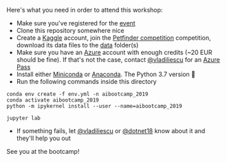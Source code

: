 Here's what you need in order to attend this workshop:

* Make sure you've registered for the [event](https://www.eventbrite.com/e/global-ai-bootcamp-2019-iasi-tickets-83532779793)
* Clone this repository somewhere nice
* Create a [Kaggle](https://www.kaggle.com) account, join the [Petfinder competition](https://www.kaggle.com/c/petfinder-adoption-prediction) competition, download its data files to the [data](./data) folder(s)
* Make sure you have an [Azure](https://azure.microsoft.com/en-us/) account with enough credits (~20 EUR should be fine). If that's not the case, contact [@vladiliescu](https://github.com/vladiliescu) for an [Azure Pass](https://www.microsoftazurepass.com)
* Install either [Miniconda](https://conda.io/en/latest/miniconda.html) or [Anaconda](https://www.anaconda.com/downloads). The Python 3.7 version 🐍
* Run the following commands inside this directory

```shell
conda env create -f env.yml -n aibootcamp_2019
conda activate aibootcamp_2019
python -m ipykernel install --user --name=aibootcamp_2019

jupyter lab
```
* If something fails, let [@vladiliescu](https://github.com/vladiliescu) or [@dotnet18](https://github.com/dotnet18) know about it and they'll help you out

See you at the bootcamp! 
